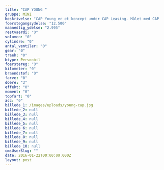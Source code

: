 ```yaml
---
title: "CAP YOUNG "
gruppe: MINI
beskrivelse: "CAP Young er et koncept under CAP Leasing. Målet med CAP Young er at gøre det muligt at køre i sjove hatchbacks til studievenlige priser. Selv med en SU er det muligt at være godt kørende.\nPriser er inkl. ydelse.\n\nModel eksempler\nMINI Cooper - DS3 - Fiat 500 - BMW120"
foerstegangsydelse: "12.500"
maanedlig_ydelse: "2.995"
restvaerdi: "0"
volumen: "0"
cylindre: "0"
antal_ventiler: "0"
gear: "0"
traek: "0"
btype: Personbil
foerstereg: "0"
kilometer: "0"
braendstof: "0"
farve: "0"
doere: "3"
effekt: "0"
moment: "0"
topfart: "0"
acc: "0"
billede_1: /images/uploads/young-cap.jpg
billede_2: null
billede_3: null
billede_4: null
billede_5: null
billede_6: null
billede_7: null
billede_8: null
billede_9: null
billede_10: null
cmsUserSlug: ""
date: 2016-01-22T00:00:00.000Z
layout: post
---
```



